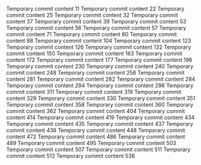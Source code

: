 Temporary commit content 11
Temporary commit content 22
Temporary commit content 25
Temporary commit content 32
Temporary commit content 37
Temporary commit content 39
Temporary commit content 53
Temporary commit content 56
Temporary commit content 57
Temporary commit content 71
Temporary commit content 80
Temporary commit content 88
Temporary commit content 104
Temporary commit content 123
Temporary commit content 126
Temporary commit content 132
Temporary commit content 150
Temporary commit content 163
Temporary commit content 172
Temporary commit content 177
Temporary commit content 196
Temporary commit content 230
Temporary commit content 240
Temporary commit content 248
Temporary commit content 258
Temporary commit content 281
Temporary commit content 282
Temporary commit content 284
Temporary commit content 294
Temporary commit content 296
Temporary commit content 311
Temporary commit content 319
Temporary commit content 329
Temporary commit content 330
Temporary commit content 351
Temporary commit content 358
Temporary commit content 360
Temporary commit content 362
Temporary commit content 404
Temporary commit content 414
Temporary commit content 419
Temporary commit content 434
Temporary commit content 435
Temporary commit content 437
Temporary commit content 438
Temporary commit content 448
Temporary commit content 472
Temporary commit content 486
Temporary commit content 489
Temporary commit content 495
Temporary commit content 503
Temporary commit content 507
Temporary commit content 511
Temporary commit content 512
Temporary commit content 536

